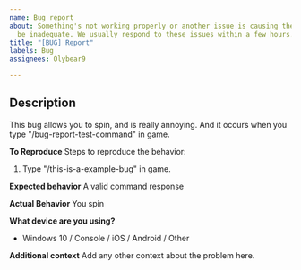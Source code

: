 ```yaml
---
name: Bug report
about: Something's not working properly or another issue is causing the plugin to
  be inadequate. We usually respond to these issues within a few hours.
title: "[BUG] Report"
labels: Bug
assignees: Olybear9

---
```


<!-- A clear and concise description of what the bug is. -->
## Description
This bug allows you to spin, and is really annoying. And it occurs when you type "/bug-report-test-command" in game.

<!-- How do you reproduce the exploit or bug? -->
**To Reproduce**
Steps to reproduce the behavior:
1. Type "/this-is-a-example-bug" in game.

<!-- A clear and concise description of what you expected to happen. -->
**Expected behavior**
A valid command response

<!-- A clear and concise description of what Actually happened. -->
**Actual Behavior**
You spin

<!-- Please select all devices that apply to your situation. -->
**What device are you using?**
- Windows 10 / Console / iOS / Android / Other

**Additional context**
Add any other context about the problem here.
